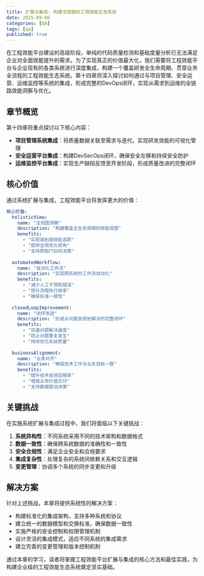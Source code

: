 ```yaml
---
title: 扩展与集成: 构建全链路的工程效能生态系统
date: 2025-09-06
categories: [QA]
tags: [qa]
published: true
---
```

在工程效能平台建设的高级阶段，单纯的代码质量检测和基础度量分析已无法满足企业对全面效能提升的需求。为了实现真正的价值最大化，我们需要将工程效能平台与企业现有的各类系统进行深度集成，构建一个覆盖研发全生命周期、贯穿业务全流程的工程效能生态系统。第十四章将深入探讨如何通过与项目管理、安全运营、运维监控等系统的集成，形成完整的DevOps闭环，实现从需求到运维的全链路效能洞察与优化。

## 章节概览

第十四章将重点探讨以下核心内容：

*   **项目管理系统集成**：将质量数据关联至需求与迭代，实现研发效能的可视化管理
*   **安全运营平台集成**：构建DevSecOps闭环，确保安全左移和持续安全防护
*   **运维监控平台集成**：实现生产缺陷反馈至开发阶段，形成质量改进的完整闭环

## 核心价值

通过系统扩展与集成，工程效能平台将发挥更大的价值：

```yaml
核心价值:
  holisticView:
    name: "全视图洞察"
    description: "构建覆盖全生命周期的效能视图"
    benefits:
      - "实现端到端效能追踪"
      - "提供全局优化视角"
      - "支持跨部门协同决策"
  
  automatedWorkflow:
    name: "自动化工作流"
    description: "实现跨系统的工作流自动化"
    benefits:
      - "减少人工干预和错误"
      - "提升流程执行效率"
      - "确保标准一致性"
  
  closedLoopImprovement:
    name: "闭环改进"
    description: "形成从问题发现到解决的完整闭环"
    benefits:
      - "加速问题解决速度"
      - "防止问题重复发生"
      - "持续优化系统质量"
  
  businessAlignment:
    name: "业务对齐"
    description: "确保技术工作与业务目标一致"
    benefits:
      - "提升技术投资回报率"
      - "增强业务价值交付"
      - "支持数据驱动决策"
```

## 关键挑战

在实施系统扩展与集成过程中，我们将面临以下关键挑战：

1. **系统异构性**：不同系统采用不同的技术架构和数据格式
2. **数据一致性**：确保跨系统数据的准确性和一致性
3. **安全合规性**：满足企业安全和合规要求
4. **集成复杂性**：处理复杂的系统间依赖关系和交互逻辑
5. **变更管理**：协调多个系统的同步变更和升级

## 解决方案

针对上述挑战，本章将提供系统性的解决方案：

*   构建标准化的集成架构，支持多种系统和协议
*   建立统一的数据模型和交换标准，确保数据一致性
*   实施严格的安全控制和权限管理机制
*   设计灵活的集成模式，适应不同系统的集成需求
*   建立完善的变更管理和版本控制机制

通过本章的学习，读者将掌握工程效能平台扩展与集成的核心方法和最佳实践，为构建企业级的工程效能生态系统奠定坚实基础。